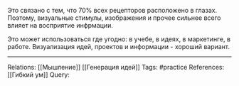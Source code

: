 Это связано с тем, что 70% всех рецепторов расположено в глазах. Поэтому, визуальные стимулы, изображения и прочее сильнее всего влияет на восприятие инфрмации. 

Это может использоваться где угодно: в учебе, в идеях, в маркетинге, в работе. Визуализация идей, проектов и информации - хороший вариант. 

___
Relations: [[Мышление]] [[Генерация идей]] 
Tags: #practice 
References: [[Гибкий ум]] 
Query: 
